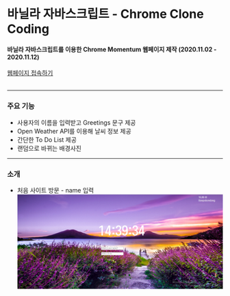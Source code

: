 # 바닐라 자바스크립트 - Chrome Clone Coding  
#### 바닐라 자바스크립트를 이용한 Chrome Momentum 웹페이지 제작 (2020.11.02 - 2020.11.12)  
[웹페이지 접속하기](https://yuujining.github.io/VanillaJS_ChromeApp/)
<br>
<br>

---

### 주요 기능<br>
* 사용자의 이름을 입력받고 Greetings 문구 제공  
* Open Weather API를 이용해 날씨 정보 제공    
* 간단한 To Do List 제공   
* 랜덤으로 바뀌는 배경사진
---    

### 소개<br>
* 처음 사이트 방문 - name 입력  
![처음](./Images/screenshot1.PNG)

